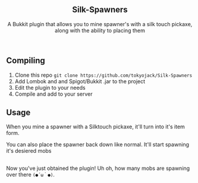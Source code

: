 <h2  align="center">Silk-Spawners</h2>
<p  align="center">A Bukkit plugin that allows you to mine spawner's with a silk touch pickaxe, along with the ability to placing them</p>

<br/>

## Compiling

1. Clone this repo ```git clone https://github.com/tokyojack/Silk-Spawners```
2. Add Lombok and and Spigot/Bukkit .jar to the project 
3. Edit the plugin to your needs
4. Compile and add to your server

## Usage

When you mine a spawner with a Silktouch pickaxe, it'll turn into it's item form.

You can also place the spawner back down like normal. It'll start spawning it's desiered mobs

##

Now you've just obtained the plugin! Uh oh, how many mobs are spawning over there ```(●´ω｀●)```.
